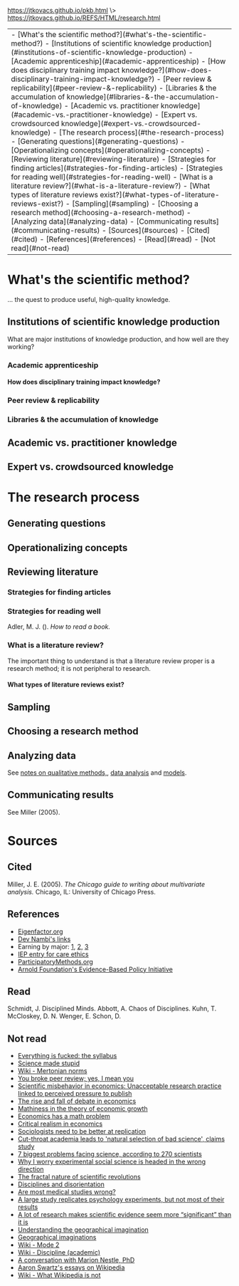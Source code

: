 <p id="path"><a href="../../pkb.html">https://jtkovacs.github.io/pkb.html</a> \> <a href="https://jtkovacs.github.io/REFS/HTML/research.html">https://jtkovacs.github.io/REFS/HTML/research.html</a></p><table class="TOC"><tr><td>- [What's the scientific method?](#what's-the-scientific-method?)
	- [Institutions of scientific knowledge production](#institutions-of-scientific-knowledge-production)
		- [Academic apprenticeship](#academic-apprenticeship)
			- [How does disciplinary training impact knowledge?](#how-does-disciplinary-training-impact-knowledge?)
		- [Peer review & replicability](#peer-review-&-replicability)
		- [Libraries & the accumulation of knowledge](#libraries-&-the-accumulation-of-knowledge)
	- [Academic vs. practitioner knowledge](#academic-vs.-practitioner-knowledge)
	- [Expert vs. crowdsourced knowledge](#expert-vs.-crowdsourced-knowledge)
- [The research process](#the-research-process)
	- [Generating questions](#generating-questions)
	- [Operationalizing concepts](#operationalizing-concepts)
	- [Reviewing literature](#reviewing-literature)
		- [Strategies for finding articles](#strategies-for-finding-articles)
		- [Strategies for reading well](#strategies-for-reading-well)
		- [What is a literature review?](#what-is-a-literature-review?)
			- [What types of literature reviews exist?](#what-types-of-literature-reviews-exist?)
	- [Sampling](#sampling)
	- [Choosing a research method](#choosing-a-research-method)
	- [Analyzing data](#analyzing-data)
	- [Communicating results](#communicating-results)
- [Sources](#sources)
	- [Cited](#cited)
	- [References](#references)
	- [Read](#read)
	- [Not read](#not-read)
</td></tr></table>

# What's the scientific method?

... the quest to produce useful, high-quality knowledge.

## Institutions of scientific knowledge production

What are major institutions of knowledge production, and how well are they working?

### Academic apprenticeship

#### How does disciplinary training impact knowledge?

### Peer review & replicability

### Libraries & the accumulation of knowledge

## Academic vs. practitioner knowledge

## Expert vs. crowdsourced knowledge



# The research process

## Generating questions

## Operationalizing concepts

## Reviewing literature

### Strategies for finding articles

### Strategies for reading well

Adler, M. J. (). _How to read a book._

### What is a literature review?

The important thing to understand is that a literature review proper is a research method; it is not peripheral to research.

#### What types of literature reviews exist?



## Sampling

## Choosing a research method

## Analyzing data

See [notes on qualitative methods,](qualitative-methods.html), [data analysis](data-analysis.html) and [models](models.html).

## Communicating results

See Miller (2005).

    



# Sources

## Cited

Miller, J. E. (2005). _The Chicago guide to writing about multivariate analysis._ Chicago, IL: University of Chicago Press.

## References

- [Eigenfactor.org](http://eigenfactor.org/)
- [Dev Nambi's links](https://github.com/DevNambi/blog-drafts/blob/master/490%20-%20Science%20and%20Research.md)
- Earning by major: [1,](https://cew.georgetown.edu/cew-reports/whats-it-worth-the-economic-value-of-college-majors/) [2,](http://www.hamiltonproject.org/charts/career_earnings_by_college_major/) [3](http://www.payscale.com/college-salary-report/majors-that-pay-you-back)
- [IEP entry for care ethics](http://www.iep.utm.edu/care-eth/)
- [ParticipatoryMethods.org](http://www.participatorymethods.org/)
- [Arnold Foundation's Evidence-Based Policy Initiative](http://www.arnoldfoundation.org/initiative/evidence-based-policy-innovation/)

## Read

Schmidt, J. Disciplined Minds.
Abbott, A. Chaos of Disciplines.
Kuhn, T.
McCloskey, D. N. 
Wenger, E.
Schon, D.

## Not read

- [Everything is fucked: the syllabus](https://hardsci.wordpress.com/2016/08/11/everything-is-fucked-the-syllabus/)
- [Science made stupid](http://www.besse.at/sms/smsintro.html)
- [Wiki - Mertonian norms](https://en.wikipedia.org/wiki/Mertonian_norms)
- [You broke peer review; yes, I mean you](https://codeandculture.wordpress.com/2013/11/18/youbrokepeerreview/)
- [Scientific misbehavior in economics: Unacceptable research practice linked to perceived pressure to publish](http://blogs.lse.ac.uk/impactofsocialsciences/2014/07/23/scientific-misbehavior-in-economics/)
- [The rise and fall of debate in economics](http://www.joefrancis.info/economics-debate/)
- [Mathiness in the theory of economic growth](https://www.aeaweb.org/articles?id=10.1257/aer.p20151066)
- [Economics has a math problem](https://www.bloomberg.com/view/articles/2015-09-01/economics-has-a-math-problem)
- [Critical realism in economics](https://www.youtube.com/watch?v=ZHAxdJ-qs7s&amp;feature=youtu.be)
- [Sociologists need to be better at replication](https://orgtheory.wordpress.com/2015/08/11/sociologists-need-to-be-better-at-replication-a-guest-post-by-cristobal-young/)
- [Cut-throat academia leads to 'natural selection of bad science', claims study](https://www.theguardian.com/science/2016/sep/21/cut-throat-academia-leads-to-natural-selection-of-bad-science-claims-study?CMP=twt_gu)
- [7 biggest problems facing science, according to 270 scientists](http://www.vox.com/2016/7/14/12016710/science-challeges-research-funding-peer-review-process?linkId=27003407)
- [Why I worry experimental social science is headed in the wrong direction](http://chrisblattman.com/2015/12/07/if-you-run-field-experiments-this-might-be-paper-that-will-make-it-harder-to-publish-your-work-in-a-few-years/)
- [The fractal nature of scientific revolutions](http://andrewgelman.com/2005/05/20/selfsimilarity/)
- [Disciplines and disorientation](http://www.crassh.cam.ac.uk/gallery/video/simon-schaffer-disciplines-and-disorientation)
- [Are most medical studies wrong?](http://theness.com/neurologicablog/index.php/are-most-medical-studies-wrong/)
- [A large study replicates psychology experiments, but not most of their results](http://www.economist.com/news/science-and-technology/21662619-large-study-replicates-psychology-experiments-not-most-their-results-try?fsrc=scn/tw/te/bl/ed/tryagain)
- [A lot of research makes scientific evidence seem more “significant” than it is](https://www.painscience.com/articles/statistical-significance.php)
- [Understanding the geographical imagination](http://jgieseking.org/understanding-the-geographical-imagination/)
- [Geographical imaginations](http://territorialmasquerades.net/geographical-imaginations/)
- [Wiki - Mode 2](https://en.wikipedia.org/wiki/Mode_2)
- [Wiki - Discipline (academic)<br>](https://en.wikipedia.org/wiki/Discipline_(academia))
- [A conversation with Marion Nestle, PhD](http://defendingscience.org/conversation-marion-nestle-phd)
- [Aaron Swartz's essays on Wikipedia](http://www.aaronsw.com/weblog/wikiroads)
- [Wiki - What Wikipedia is not](https://en.wikipedia.org/wiki/Wikipedia:What_Wikipedia_is_not)

